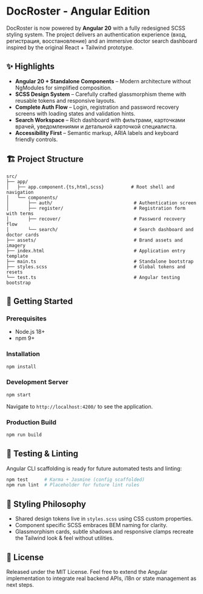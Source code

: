 # DocRoster - Angular Edition

DocRoster is now powered by **Angular 20** with a fully redesigned SCSS styling system. The project delivers an authentication experience (вход, регистрация, восстановление) and an immersive doctor search dashboard inspired by the original React + Tailwind prototype.

## ✨ Highlights

- **Angular 20 + Standalone Components** – Modern architecture without NgModules for simplified composition.
- **SCSS Design System** – Carefully crafted glassmorphism theme with reusable tokens and responsive layouts.
- **Complete Auth Flow** – Login, registration and password recovery screens with loading states and validation hints.
- **Search Workspace** – Rich dashboard with фильтрами, карточками врачей, уведомлениями и детальной карточкой специалиста.
- **Accessibility First** – Semantic markup, ARIA labels and keyboard friendly controls.

## 🏗 Project Structure

```
src/
├── app/
│   ├── app.component.{ts,html,scss}          # Root shell and navigation
│   └── components/
│       ├── auth/                              # Authentication screen
│       ├── register/                          # Registration form with terms
│       ├── recover/                           # Password recovery flow
│       └── search/                            # Search dashboard and doctor cards
├── assets/                                    # Brand assets and imagery
├── index.html                                 # Application entry template
├── main.ts                                    # Standalone bootstrap
├── styles.scss                                # Global tokens and resets
└── test.ts                                    # Angular testing bootstrap
```

## 🚀 Getting Started

### Prerequisites
- Node.js 18+
- npm 9+

### Installation
```bash
npm install
```

### Development Server
```bash
npm start
```
Navigate to `http://localhost:4200/` to see the application.

### Production Build
```bash
npm run build
```

## 🧪 Testing & Linting

Angular CLI scaffolding is ready for future automated tests and linting:

```bash
npm test      # Karma + Jasmine (config scaffolded)
npm run lint  # Placeholder for future lint rules
```

## 📐 Styling Philosophy

- Shared design tokens live in `styles.scss` using CSS custom properties.
- Component specific SCSS embraces BEM naming for clarity.
- Glassmorphism cards, subtle shadows and responsive clamps recreate the Tailwind look & feel without utilities.

## 📄 License

Released under the MIT License. Feel free to extend the Angular implementation to integrate real backend APIs, i18n or state management as next steps.
